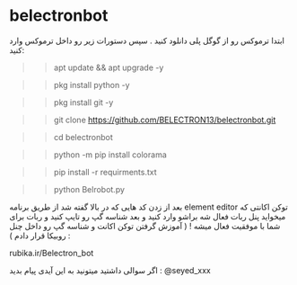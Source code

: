 # belectronbot

ابتدا ترموکس رو از گوگل پلی دانلود کنید .
سپس دستورات زیر رو داخل ترموکس وارد کنید:

>> apt update && apt upgrade -y

>> pkg install python -y

>> pkg install git -y

>> git clone https://github.com/BELECTRON13/belectronbot.git

>> cd belectronbot

>> python -m pip install colorama

>> pip install -r requirments.txt

>> python Belrobot.py

بعد از زدن کد هایی که در بالا گفته شد از طریق برنامه element editor توکن اکانتی که میخواید پنل ربات فعال شه براشو وارد کنید و بعد شناسه گپ رو تایپ کنید و ربات برای شما با موفقیت فعال میشه ! ( آموزش گرفتن توکن اکانت و شناسه گپ رو داخل چنل روبیکا قرار دادم ) :

rubika.ir/Belectron_bot

اگر سوالی داشتید میتونید به این آیدی پیام بدید :
@seyed_xxx

